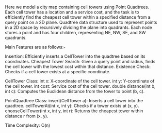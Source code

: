 Here we model a city map containing cell towers using Point Quadtrees. Each cell tower has a location and a service cost, and the task is to efficiently find the cheapest cell tower within a specified distance from a query point on a 2D plane.
Quadtree data structure used to represent points in a 2D space by recursively dividing the plane into quadrants. Each node stores a point and has four children, representing NE, NW, SE, and SW quadrants.

Main Features are as follows:-

Insertion: Efficiently inserts a CellTower into the quadtree based on its coordinates.
Cheapest Tower Search: Given a query point and radius, finds the cell tower with the lowest cost within that distance.
Existence Check: Checks if a cell tower exists at a specific coordinate.

CellTower Class:
int x: X-coordinate of the cell tower.
int y: Y-coordinate of the cell tower.
int cost: Service cost of the cell tower.
double distance(int b, int c): Computes the Euclidean distance from the tower to point (b, c).

PointQuadtree Class:
insert(CellTower a): Inserts a cell tower into the quadtree.
cellTowerAt(int x, int y): Checks if a tower exists at (x, y).
chooseCellTower(int x, int y, int r): Returns the cheapest tower within distance r from (x, y).

Time Complexity: O(n)

